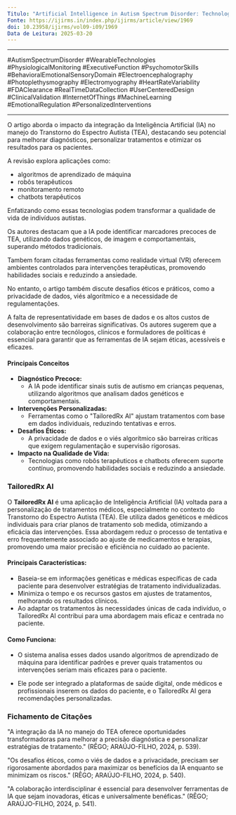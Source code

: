 ```yaml
---
Titulo: "Artificial Intelligence in Autism Spectrum Disorder: Technological Innovations to Enhance Quality of Life: A Holistic Review of Current and Future Applications"
Fonte: https://ijirms.in/index.php/ijirms/article/view/1969
doi: 10.23958/ijirms/vol09-i09/1969
Data de Leitura: 2025-03-20
---
```

---

#AutismSpectrumDisorder #WearableTechnologies #PhysiologicalMonitoring #ExecutiveFunction #PsychomotorSkills #BehavioralEmotionalSensoryDomain #Electroencephalography #Photoplethysmography #Electromyography #HeartRateVariability #FDAClearance #RealTimeDataCollection #UserCenteredDesign #ClinicalValidation #InternetOfThings #MachineLearning #EmotionalRegulation #PersonalizedInterventions

---
O artigo aborda o impacto da integração da Inteligência Artificial (IA) no manejo do Transtorno do Espectro Autista (TEA), destacando seu potencial para melhorar diagnósticos, personalizar tratamentos e otimizar os resultados para os pacientes. 

A revisão explora aplicações como:

- algoritmos de aprendizado de máquina
- robôs terapêuticos 
- monitoramento remoto  
- chatbots terapêuticos 

Enfatizando como essas tecnologias podem transformar a qualidade de vida de indivíduos autistas.

Os autores destacam que a IA pode identificar marcadores precoces de TEA, utilizando dados genéticos, de imagem e comportamentais, superando métodos tradicionais. 

Tambem foram citadas ferramentas como realidade virtual (VR) oferecem ambientes controlados para intervenções terapêuticas, promovendo habilidades sociais e reduzindo a ansiedade.

No entanto, o artigo também discute desafios éticos e práticos, como a privacidade de dados, viés algorítmico e a necessidade de regulamentações. 

A falta de representatividade em bases de dados e os altos custos de desenvolvimento são barreiras significativas. Os autores sugerem que a colaboração entre tecnólogos, clínicos e formuladores de políticas é essencial para garantir que as ferramentas de IA sejam éticas, acessíveis e eficazes.

#### Principais Conceitos

- **Diagnóstico Precoce:** 
	- A IA pode identificar sinais sutis de autismo em crianças pequenas, utilizando algoritmos que analisam dados genéticos e comportamentais.
- **Intervenções Personalizadas:** 
	- Ferramentas como o "TailoredRx AI" ajustam tratamentos com base em dados individuais, reduzindo tentativas e erros.
- **Desafios Éticos:** 
	- A privacidade de dados e o viés algorítmico são barreiras críticas que exigem regulamentação e supervisão rigorosas.
- **Impacto na Qualidade de Vida:** 
	- Tecnologias como robôs terapêuticos e chatbots oferecem suporte contínuo, promovendo habilidades sociais e reduzindo a ansiedade.

### TailoredRx AI

O **TailoredRx AI** é uma aplicação de Inteligência Artificial (IA) voltada para a personalização de tratamentos médicos, especialmente no contexto do Transtorno do Espectro Autista (TEA). Ele utiliza dados genéticos e médicos individuais para criar planos de tratamento sob medida, otimizando a eficácia das intervenções. Essa abordagem reduz o processo de tentativa e erro frequentemente associado ao ajuste de medicamentos e terapias, promovendo uma maior precisão e eficiência no cuidado ao paciente.

#### Principais Características:

- Baseia-se em informações genéticas e médicas específicas de cada paciente para desenvolver estratégias de tratamento individualizadas.
- Minimiza o tempo e os recursos gastos em ajustes de tratamentos, melhorando os resultados clínicos.
- Ao adaptar os tratamentos às necessidades únicas de cada indivíduo, o TailoredRx AI contribui para uma abordagem mais eficaz e centrada no paciente.

#### Como Funciona:

- O sistema analisa esses dados usando algoritmos de aprendizado de máquina para identificar padrões e prever quais tratamentos ou intervenções seriam mais eficazes para o paciente.

- Ele pode ser integrado a plataformas de saúde digital, onde médicos e profissionais inserem os dados do paciente, e o TailoredRx AI gera recomendações personalizadas.


### Fichamento de Citações

"A integração da IA no manejo do TEA oferece oportunidades transformadoras para melhorar a precisão diagnóstica e personalizar estratégias de tratamento." (RÊGO; ARAÚJO-FILHO, 2024, p. 539).

"Os desafios éticos, como o viés de dados e a privacidade, precisam ser rigorosamente abordados para maximizar os benefícios da IA enquanto se minimizam os riscos." (RÊGO; ARAÚJO-FILHO, 2024, p. 540).

"A colaboração interdisciplinar é essencial para desenvolver ferramentas de IA que sejam inovadoras, éticas e universalmente benéficas." (RÊGO; ARAÚJO-FILHO, 2024, p. 541).